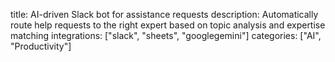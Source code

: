 title: AI-driven Slack bot for assistance requests
description: Automatically route help requests to the right expert based on topic analysis and expertise matching
integrations: ["slack", "sheets", "googlegemini"]
categories: ["AI", "Productivity"]
